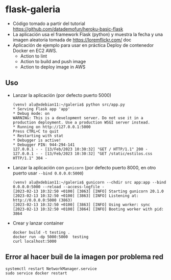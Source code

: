 # flask-galeria

- Código tomado a partir del tutorial <https://github.com/datademofun/heroku-basic-flask>
- La aplicación usa el framework Flask (python) y muestra la fecha y una imagen aleatoria tomada de <https://loremflickr.com/>
doc 
- Aplicación de ejemplo para usar en práctica Deploy de contenedor Docker en EC2 AWS.
    - Action to lint 
    - Action to build and push image
    - Action to deploy image in AWS

## Uso 

- Lanzar la aplicación (por defecto puerto 5000)

    ```console
    (venv) alu@xdebian11:~/galeria$ python src/app.py 
    * Serving Flask app 'app'
    * Debug mode: on
    WARNING: This is a development server. Do not use it in a production deployment. Use a production WSGI server instead.
    * Running on http://127.0.0.1:5000
    Press CTRL+C to quit
    * Restarting with stat
    * Debugger is active!
    * Debugger PIN: 944-294-141
    127.0.0.1 - - [13/Feb/2023 10:30:32] "GET / HTTP/1.1" 200 -
    127.0.0.1 - - [13/Feb/2023 10:30:32] "GET /static/estilos.css HTTP/1.1" 304 -

    ``` 

- Lanzar la aplicación con `gunicorn` (por defecto puerto 8000, en otro puerto usar `--bind 0.0.0.0:5000`)

    ```console
    (venv) alu@xdebian11:~/galeria$ gunicorn --chdir src app:app --bind 0.0.0.0:5000 --reload --access-logfile -
    [2023-02-13 10:32:50 +0100] [3863] [INFO] Starting gunicorn 20.1.0
    [2023-02-13 10:32:50 +0100] [3863] [INFO] Listening at: http://0.0.0.0:5000 (3863)
    [2023-02-13 10:32:50 +0100] [3863] [INFO] Using worker: sync
    [2023-02-13 10:32:50 +0100] [3864] [INFO] Booting worker with pid: 3864
    ```



- Crear y lanzar container

    ```console
    docker build -t testing .
    docker run -dp 5000:5000  testing
    curl localhost:5000
    ``` 

##  Error al hacer buil de la imagen por problema red

```console
systemctl restart NetworkManager.service
sudo service docker restart
``` 
